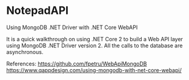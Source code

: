 ﻿# NotepadAPI

Using MongoDB .NET Driver with .NET Core WebAPI

It is a quick walkthrough on using .NET Core 2 to build a Web API layer using MongoDB .NET Driver version 2. All the calls to the database are asynchronous.

References: 
https://github.com/fpetru/WebApiMongoDB 
https://www.qappdesign.com/using-mongodb-with-net-core-webapi/
